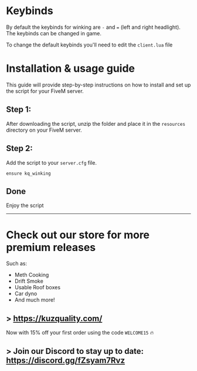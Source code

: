 # Keybinds
By default the keybinds for winking are `-` and `=` (left and right headlight). The keybinds can be changed in game. 

To change the default keybinds you'll need to edit the `client.lua` file

# Installation & usage guide

This guide will provide step-by-step instructions on how to install and set up the script for your FiveM server.

## Step 1:
After downloading the script, unzip the folder and place it in the `resources` directory on your FiveM server.

## Step 2:
Add the script to your `server.cfg` file. 
```
ensure kq_winking
```

## Done
Enjoy the script
___
# Check out our store for more premium releases
Such as:
- Meth Cooking
- Drift Smoke
- Usable Roof boxes
- Car dyno
- And much more!

## > https://kuzquality.com/
Now with 15% off your first order using the code `WELCOME15` 🔥

## > Join our Discord to stay up to date: https://discord.gg/fZsyam7Rvz
